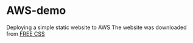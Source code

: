 # AWS-demo
Deploying a simple static website to AWS
The website was downloaded from [FREE CSS](https://www.free-css.com/free-css-templates/page201/myportfolio)

